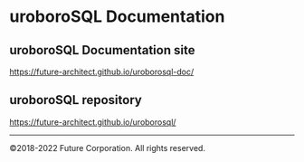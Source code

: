 # uroboroSQL Documentation

## uroboroSQL Documentation site

https://future-architect.github.io/uroborosql-doc/

## uroboroSQL repository

https://future-architect.github.io/uroborosql/

---

 ©2018-2022 Future Corporation. All rights reserved.
